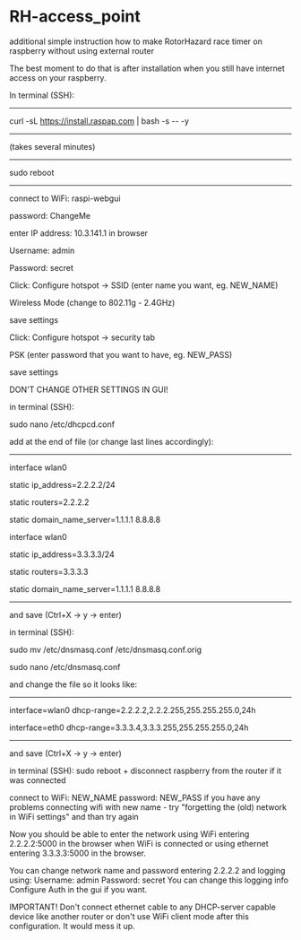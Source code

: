 # RH-access_point
additional simple instruction how to make RotorHazard race timer on raspberry without using external router

The best moment to do that is after installation when you still have internet access on your raspberry.

In terminal (SSH):
________________

curl -sL https://install.raspap.com | bash -s -- -y
________________

(takes several minutes)
________________
sudo reboot
________________

connect to WiFi: raspi-webgui

password: ChangeMe


enter IP address: 10.3.141.1 in browser

Username: admin

Password: secret

Click:
Configure hotspot -> SSID (enter name you want, eg. NEW_NAME) 

Wireless Mode (change to 802.11g - 2.4GHz)

save settings

Click:
Configure hotspot -> security tab

PSK (enter password that you want to have, eg. NEW_PASS)

save settings

DON'T CHANGE OTHER SETTINGS IN GUI!


in terminal (SSH):

sudo nano /etc/dhcpcd.conf

add at the end of file (or change last lines accordingly):
________________

interface wlan0

static ip_address=2.2.2.2/24

static routers=2.2.2.2

static domain_name_server=1.1.1.1 8.8.8.8

interface wlan0

static ip_address=3.3.3.3/24

static routers=3.3.3.3

static domain_name_server=1.1.1.1 8.8.8.8
________________

and save (Ctrl+X -> y -> enter)

in terminal (SSH):

sudo mv /etc/dnsmasq.conf /etc/dnsmasq.conf.orig

sudo nano /etc/dnsmasq.conf

and change the file so it looks like:
________________

interface=wlan0
dhcp-range=2.2.2.2,2.2.2.255,255.255.255.0,24h

interface=eth0
dhcp-range=3.3.3.4,3.3.3.255,255.255.255.0,24h
________________

and save (Ctrl+X -> y -> enter)

in terminal (SSH):
sudo reboot + disconnect raspberry from the router if it was connected


connect to WiFi: NEW_NAME
password: NEW_PASS
if you have any problems connecting wifi with new name - try "forgetting the (old) network in WiFi settings" and than try again

Now you should be able to enter the network using WiFi entering 2.2.2.2:5000 in the browser when WiFi is connected
or using ethernet entering 3.3.3.3:5000 in the browser. 


You can change network name and password entering 2.2.2.2 and logging using:
Username: admin
Password: secret
You can change this logging info Configure Auth in the gui if you want.


IMPORTANT! Don't connect ethernet cable to any DHCP-server capable device like another router or don't use WiFi client mode after this configuration.
It would mess it up.
